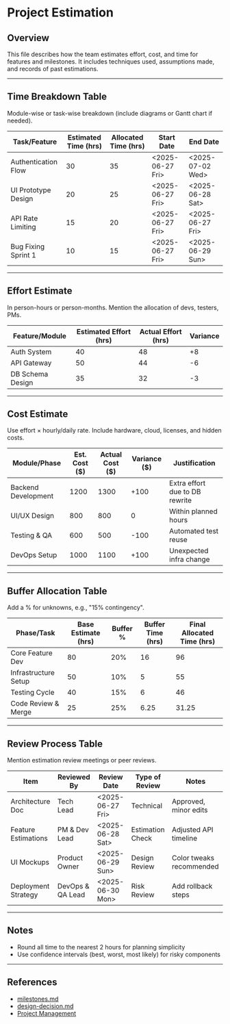 <!--
START OF: estimation.md
Purpose: This document provides a detailed outline of estimation techniques used for cost, effort, and time in the project.
Based on principles from Software Project Management by Bob Hughes et al.
Update Frequency: Whenever a major estimation is performed or recalibrated during planning or re-planning phases.
Location: docs/project-management/estimation.md
-->


# Project Estimation

## Overview

This file describes how the team estimates effort, cost, and time for features and milestones.
It includes techniques used, assumptions made, and records of past estimations.

---

## Time Breakdown Table

Module-wise or task-wise breakdown (include diagrams or Gantt chart if needed).

| Task/Feature        | Estimated Time (hrs) | Allocated Time (hrs) | Start Date       | End Date         |
|---------------------|----------------------|----------------------|------------------|------------------|
| Authentication Flow | 30                   | 35                   | <2025-06-27 Fri> | <2025-07-02 Wed> |
| UI Prototype Design | 20                   | 25                   | <2025-06-27 Fri> | <2025-06-28 Sat> |
| API Rate Limiting   | 15                   | 20                   | <2025-06-27 Fri> | <2025-06-27 Fri> |
| Bug Fixing Sprint 1 | 10                   | 15                   | <2025-06-27 Fri> | <2025-06-29 Sun> |

---

## Effort Estimate

In person-hours or person-months. Mention the allocation of devs, testers, PMs.


| Feature/Module   | Estimated Effort (hrs) | Actual Effort (hrs) | Variance |
|------------------|------------------------|---------------------|----------|
| Auth System      | 40                     | 48                  | +8       |
| API Gateway      | 50                     | 44                  | -6       |
| DB Schema Design | 35                     | 32                  | -3       |

---

## Cost Estimate

Use effort × hourly/daily rate. Include hardware, cloud, licenses, and hidden costs.

| Module/Phase        | Est. Cost (\$) | Actual Cost (\$) | Variance (\$) | Justification                  |
|---------------------|----------------|------------------|---------------|--------------------------------|
| Backend Development | 1200           | 1300             | +100          | Extra effort due to DB rewrite |
| UI/UX Design        | 800            | 800              | 0             | Within planned hours           |
| Testing & QA        | 600            | 500              | -100          | Automated test reuse           |
| DevOps Setup        | 1000           | 1100             | +100          | Unexpected infra change        |

---

## Buffer Allocation Table

Add a % for unknowns, e.g., "15% contingency".

| Phase/Task           | Base Estimate (hrs) | Buffer % | Buffer Time (hrs) | Final Allocated Time (hrs) |
|----------------------|---------------------|----------|-------------------|----------------------------|
| Core Feature Dev     | 80                  | 20%      | 16                | 96                         |
| Infrastructure Setup | 50                  | 10%      | 5                 | 55                         |
| Testing Cycle        | 40                  | 15%      | 6                 | 46                         |
| Code Review & Merge  | 25                  | 25%      | 6.25              | 31.25                      |


---

## Review Process Table

Mention estimation review meetings or peer reviews.

| Item                | Reviewed By      | Review Date      | Type of Review   | Notes                    |
|---------------------|------------------|------------------|------------------|--------------------------|
| Architecture Doc    | Tech Lead        | <2025-06-27 Fri> | Technical        | Approved, minor edits    |
| Feature Estimations | PM & Dev Lead    | <2025-06-28 Sat> | Estimation Check | Adjusted API timeline    |
| UI Mockups          | Product Owner    | <2025-06-29 Sun> | Design Review    | Color tweaks recommended |
| Deployment Strategy | DevOps & QA Lead | <2025-06-30 Mon> | Risk Review      | Add rollback steps       |

---

## Notes

- Round all time to the nearest 2 hours for planning simplicity
- Use confidence intervals (best, worst, most likely) for risky components

---

## References

- [milestones.md](milestones.md)
- [design-decision.md](design-decision.md)
- [Project Management](README.md)

<!-- END OF: estimation.md -->
